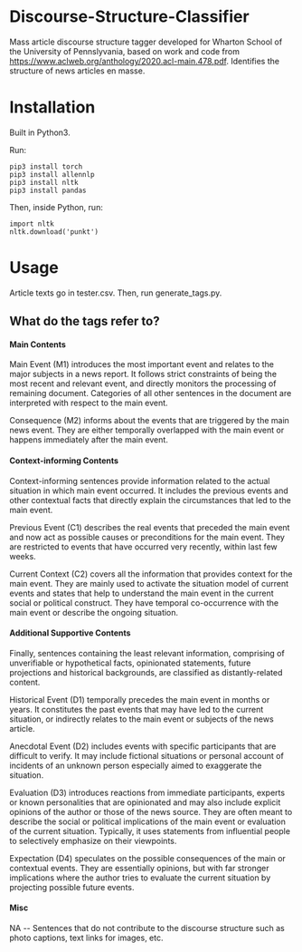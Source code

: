 # Discourse-Structure-Classifier
Mass article discourse structure tagger developed for Wharton School of the University of Pennslyvania, based on work and code from https://www.aclweb.org/anthology/2020.acl-main.478.pdf. Identifies the structure of news articles en masse.

# Installation

Built in Python3.

Run:
```
pip3 install torch  
pip3 install allennlp  
pip3 install nltk  
pip3 install pandas  
```
Then, inside Python, run:  
```
import nltk 
nltk.download('punkt')
```
# Usage

Article texts go in tester.csv. Then, run generate_tags.py.

## What do the tags refer to?

#### Main Contents

Main Event (M1) introduces the most important event and relates to the major subjects in a
news report. It follows strict constraints of being the most recent and relevant event, and directly
monitors the processing of remaining document. Categories of all other sentences in the
document are interpreted with respect to the main event.

Consequence (M2) informs about the events that are triggered by the main news event. They
are either temporally overlapped with the main event or happens immediately after the main
event.

#### Context-informing Contents
Context-informing sentences provide information related to the actual situation in which main
event occurred. It includes the previous events and other contextual facts that directly explain
the circumstances that led to the main event.

Previous Event (C1) describes the real events that preceded the main event and now act as
possible causes or preconditions for the main event. They are restricted to events that have
occurred very recently, within last few weeks.

Current Context (C2) covers all the information that provides context for the main event. They
are mainly used to activate the situation model of current events and states that help to
understand the main event in the current social or political construct. They have temporal
co-occurrence with the main event or describe the ongoing situation.

#### Additional Supportive Contents

Finally, sentences containing the least relevant information, comprising of unverifiable or
hypothetical facts, opinionated statements, future projections and historical backgrounds, are
classified as distantly-related content.

Historical Event (D1) temporally precedes the main event in months or years. It constitutes the
past events that may have led to the current situation, or indirectly relates to the main event or
subjects of the news article.

Anecdotal Event (D2) includes events with specific participants that are difficult to verify. It may
include fictional situations or personal account of incidents of an unknown person especially
aimed to exaggerate the situation.

Evaluation (D3) introduces reactions from immediate participants, experts or known
personalities that are opinionated and may also include explicit opinions of the author or those
of the news source. They are often meant to describe the social or political implications of the
main event or evaluation of the current situation. Typically, it uses statements from influential
people to selectively emphasize on their viewpoints.

Expectation (D4) speculates on the possible consequences of the main or contextual events.
They are essentially opinions, but with far stronger implications where the author tries to
evaluate the current situation by projecting possible future events.

#### Misc
NA -- Sentences that do not contribute to the discourse structure such as photo captions, text links for
images, etc.


